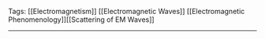 Tags: [[Electromagnetism]] [[Electromagnetic Waves]] [[Electromagnetic Phenomenology]][[Scattering of EM Waves]]
___
